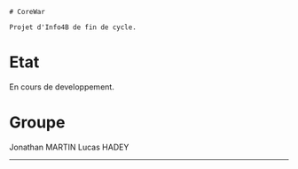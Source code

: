 	# CoreWar
	
	Projet d'Info4B de fin de cycle.

# Etat #
En cours de developpement.

# Groupe #
Jonathan MARTIN
Lucas HADEY 

--------------------------------------------------------------------------------------------------
